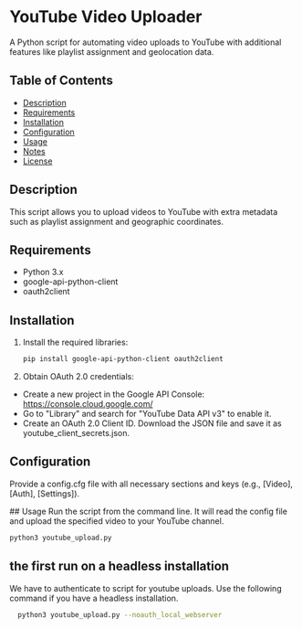 # YouTube Video Uploader

A Python script for automating video uploads to YouTube with additional features like playlist assignment and geolocation data.

## Table of Contents
- [Description](#description)
- [Requirements](#requirements)
- [Installation](#installation)
- [Configuration](#configuration)
- [Usage](#usage)
- [Notes](#notes)
- [License](#license)

## Description
This script allows you to upload videos to YouTube with extra metadata such as playlist assignment and geographic coordinates.

## Requirements
- Python 3.x
- google-api-python-client
- oauth2client

## Installation
1. Install the required libraries:
   ```sh
   pip install google-api-python-client oauth2client
   ```
2. Obtain OAuth 2.0 credentials:
- Create a new project in the Google API Console: https://console.cloud.google.com/
- Go to "Library" and search for "YouTube Data API v3" to enable it.
- Create an OAuth 2.0 Client ID. Download the JSON file and save it as youtube_client_secrets.json.

## Configuration
Provide a config.cfg file with all necessary sections and keys (e.g., [Video], [Auth], [Settings]).

## Usage
Run the script from the command line. It will read the config file and upload the specified video to your YouTube channel.
   ```sh
   python3 youtube_upload.py 
   ```

## the first run on a headless installation
We have to authenticate to script for youtube uploads. Use the following command if you have a headless installation.
 ```sh
   python3 youtube_upload.py --noauth_local_webserver
   ```